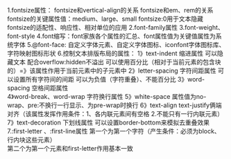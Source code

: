 1.fontsize属性：
fontsize和vertical-align的关系
fontsize和em、rem的关系
fontsize的关键属性值：medium、large、small
fontsize:0用于文本隐藏
fontsize的适配性、响应性、相对单位的应用
2.font-family属性
3.font-weight、font-style
4.font缩写：font家族各个属性的汇总、font属性值为关键值属性为系统字体
5.@font-face:
自定义字体元素、自定义字体图标、iconfont字体图标库、字符映射图标形状
6.控制文本排版布局的属性：
1》text-indent  缩进属性   可以隐藏文本  配合overflow:hidden不溢出 可以使用百分比（相对于当前元素的包含块的）=》该属性作用于当前元素中的子元素中
2》letter-spacing  字符间距属性   可以设置所有字符间的间距   可以为负值（字符重叠）、不能百分比
3》word-spacing   空格间距属性   
4》word-break、word-wrap 字符换行属性
5》white-space  属性值为no-wrap、pre:不换行一行显示、为pre-wrap时换行
6》text-align  text-justify俩端对齐（该属性发挥作用条件：1、各内联元素间有空格 2.不能只有一行内联元素）
7》text-decoration  下划线属性   可以设置border-bottom来模拟去重叠效果
7.:first-letter 、:first-line属性
第一个为第一个字符（产生条件：必须为block、行内块这些元素）  
第二个为第一个元素和first-letter作用基本一致
